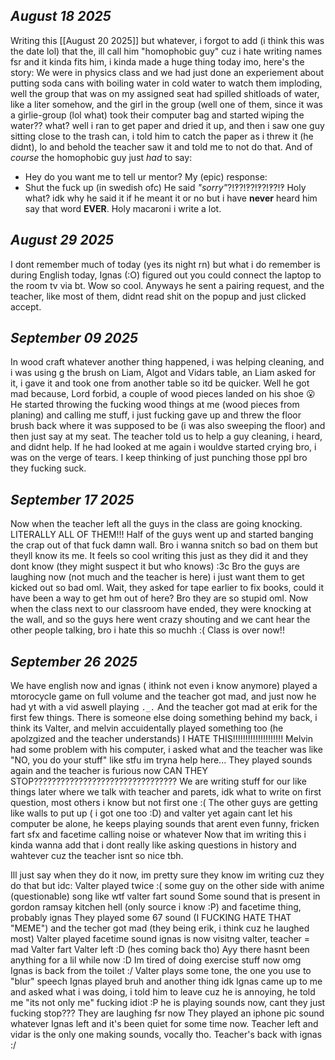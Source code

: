 ## *August 18 2025*
Writing this [[August 20 2025]] but whatever, i forgot to add (i think this was the date lol) that the, ill call him "homophobic guy" cuz i hate writing names fsr and it kinda fits him, i kinda made a huge thing today imo, here's the story:
We were in physics class and we had just done an experiement about putting soda cans with boiling water in cold water to watch them imploding, well the group that was on my assigned seat had spilled shitloads of water, like a liter somehow, and the girl in the group (well one of them, since it was a girlie-group (lol what) took their computer bag and started wiping the water?? what? well i ran to get paper and dried it up, and then i saw one guy sitting close to the trash can, i told him to catch the paper as i threw it (he didnt), lo and behold the teacher saw it and told me to not do that. And of *course* the homophobic guy just *had* to say:
- Hey do you want me to tell ur mentor?
My (epic) response:
- Shut the fuck up (in swedish ofc)
He said *"sorry"*?!‽?!‽?!‽?!‽?!‽ Holy what? idk why he said it if he meant it or no but i have **never** heard him say that word **EVER**.
Holy macaroni i write a lot.
## *August 29 2025*
I dont remember much of today (yes its night rn) but what i do remember is during English today, Ignas (:O) figured out you could connect the laptop to the room tv via bt. Wow so cool. Anyways he sent a pairing request, and the teacher, like most of them, didnt read shit on the popup and just clicked accept.
## *September 09 2025*
In wood craft whatever another thing happened, i was helping cleaning, and i was using g the brush on Liam, Algot and Vidars table, an Liam asked for it, i gave it and took one from another table so itd be quicker. Well he got mad because, Lord forbid, a couple of wood pieces landed on his shoe 😮 He started throwing the fucking wood things at me (wood pieces from planing) and calling me stuff, i just fucking gave up and threw the floor brush back where it was supposed to be (i was also sweeping the floor) and then just say at my seat. The teacher told us to help a guy cleaning, i heard, and didnt help. If he had looked at me again i wouldve started crying bro, i was on the verge of tears. I keep thinking of just punching those ppl bro they fucking suck.
## *September 17 2025*
Now when the teacher left all the guys in the class are going knocking. LITERALLY ALL OF THEM!!! Half of the guys went up and started banging the crap out of that fuck damn wall. Bro i wanna snitch so bad on them but theyll know its me. It feels so cool writing this just as they did it and they dont know (they might suspect it but who knows) :3c
Bro the guys are laughing now (not much and the teacher is here) i just want them to get kicked out so bad oml. Wait, they asked for tape earlier to fix books, could it have been a way to get hm out of here? Bro they are so stupid oml.
Now when the class next to our classroom have ended, they were knocking at the wall, and so the guys here went crazy shouting and we cant hear the other people talking, bro i hate this so muchh :(
Class is over now!!
## *September 26 2025*
We have english now and ignas ( ithink not even i know anymore) played a mtorocycle game on full volume and the teacher got mad, and just now he had yt with a vid aswell playing `._.` And the teacher got mad at erik for the first few things. There is someone else doing something behind my back, i think its Valter, and melvin accuidentally played something too (he apolzgized and the teacher understands) I HATE THIS!!!!!!!!!!!!!!!!!!!!
Melvin had some problem with his computer, i asked what and the teacher was like "NO, you do your stuff" like stfu im tryna help here...
They played sounds again and the teacher is furious now CAN THEY STOP????????????????????????????????
We are writing stuff for our like things later where we talk with teacher and parets, idk what to write on first question, most others i know but not first one :(
The other guys are getting like walls to put up ( i got one too :D) and valter yet again cant let his computer be alone, he keeps playing sounds that arent even funny, fricken fart sfx and facetime calling noise or whatever
Now that im writing this i kinda wanna add that i dont really like asking questions in history and wahtever cuz the teacher isnt so nice tbh.

Ill just say when they do it now, im pretty sure they know im writing cuz they do that but idc:
Valter played twice :(
some guy on the other side with anime (questionable) song like wtf
valter fart sound 
Some sound that is present in gordon ramsay kitchen hell (only source i know :P) and facetime thing, probably ignas
They played some 67 sound (I FUCKING HATE THAT "MEME") and the techer got mad (they being erik, i think cuz he laughed most)
Valter played facetime sound
ignas is now visitng valter, teacher = mad
Valter fart
Valter left :D (hes coming back tho)
Ayy there hasnt been anything for a lil while now :D
Im tired of doing exercise stuff now omg
Ignas is back from the toilet :/
Valter plays some tone, the one you use to "blur" speech
Ignas played bruh
and another thing idk
Ignas came up to me and asked what i was doing, i told him to leave cuz he is annoying, he told me "its not only me" fucking idiot :P
he is playing sounds now, cant they just fucking stop???
They are laughing fsr now
They played an iphone pic sound whatever
Ignas left and it's been quiet for some time now.
Teacher left and vidar is the only one making sounds, vocally tho.
Teacher's back with ignas :/